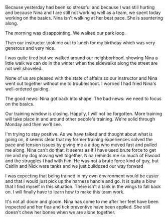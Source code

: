 Because yesterday had been so stressful and because I was still
hurting and because Nina and I are still not working well as a team,
we spent today working on the basics. Nina isn't walking at her best
pace. She is sauntering along.

The morning was disappointing. We walked our park loop.

Then our instructor took me out to lunch for my birthday which was
very generous and very nice.

I was quite tired but we walked around our neighborhood, showing Nina
a little walk we can do in the winter when the sidewalks along the
street are not well shoveled.

None of us are pleased with the state of affairs so our instructor and
Nina went out together without me to troubleshoot. I worried I had
fried Nina's well-ordered guiding.

The good news: Nina got back into shape. The bad news: we need to
focus on the basics.

Our training window is closing. Happily, I will not be forgotten. More
training will take place in and around other people's training. We're
solid through Monday and then we'll see.

I'm trying to stay positive. As we have talked and thought about what
is going on, it seems clear that my former training experiences solved
the pace and tension issues by giving me a a dog who moved fast and
pulled me along. Nina can't do that. It seems as if I have used brute
force to get me and my dog moving well together. Nina reminds me so
much of Elwood and the struggles I had with him. He was not a brute
force kind of guy, but Caitlin and Nick were tanks and we just
bulldozed our way forward

I was expecting that being trained in my own environment would be
easier and that I would just pick up the harness handle and go. It is
quite a blow that I find myself in this situation. There isn't a tank
in the wings to fall back on. I will finally have to learn how to make
this team work.

It's not all doom and gloom. Nina has come to me after her feet have
been inspected and her flea and tick preventive have been applied. She
still doesn't chew her bones when we are alone together.
